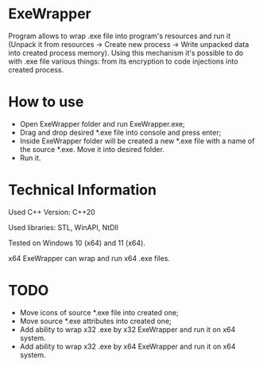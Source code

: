 # ExeWrapper
Program allows to wrap .exe file into program's resources and run it (Unpack it from resources -> Create new process -> Write unpacked data into created process memory).
Using this mechanism it's possible to do with .exe file various things: from its encryption to code injections into created process.

# How to use
- Open ExeWrapper folder and run ExeWrapper.exe;
- Drag and drop desired *.exe file into console and press enter;
- Inside ExeWrapper folder will be created a new *.exe file with a name of the source *.exe. Move it into desired folder.
- Run it.

# Technical Information
Used C++ Version: C++20

Used libraries: STL, WinAPI, NtDll

Tested on Windows 10 (x64) and 11 (x64). 

x64 ExeWrapper can wrap and run x64 .exe files.

# TODO
- Move icons of source *.exe file into created one;
- Move source *.exe attributes into created one;
- Add ability to wrap x32 .exe by x32 ExeWrapper and run it on x64 system.
- Add ability to wrap x32 .exe by x64 ExeWrapper and run it on x64 system.